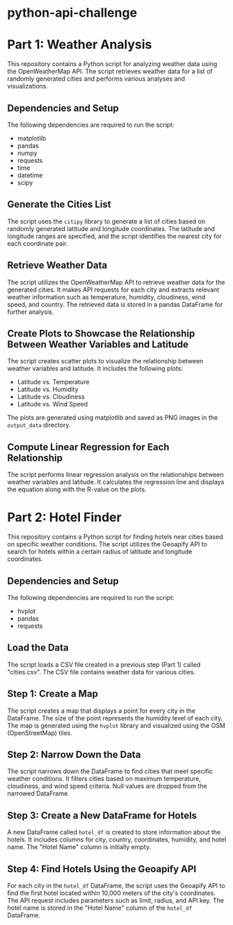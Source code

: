 # python-api-challenge

# Part 1: Weather Analysis

This repository contains a Python script for analyzing weather data using the OpenWeatherMap API. The script retrieves weather data for a list of randomly generated cities and performs various analyses and visualizations.

## Dependencies and Setup

The following dependencies are required to run the script:

- matplotlib
- pandas
- numpy
- requests
- time
- datetime
- scipy


## Generate the Cities List

The script uses the `citipy` library to generate a list of cities based on randomly generated latitude and longitude coordinates. The latitude and longitude ranges are specified, and the script identifies the nearest city for each coordinate pair.

## Retrieve Weather Data

The script utilizes the OpenWeatherMap API to retrieve weather data for the generated cities. It makes API requests for each city and extracts relevant weather information such as temperature, humidity, cloudiness, wind speed, and country. The retrieved data is stored in a pandas DataFrame for further analysis.

## Create Plots to Showcase the Relationship Between Weather Variables and Latitude

The script creates scatter plots to visualize the relationship between weather variables and latitude. It includes the following plots:

- Latitude vs. Temperature
- Latitude vs. Humidity
- Latitude vs. Cloudiness
- Latitude vs. Wind Speed

The plots are generated using matplotlib and saved as PNG images in the `output_data` directory.

## Compute Linear Regression for Each Relationship

The script performs linear regression analysis on the relationships between weather variables and latitude. It calculates the regression line and displays the equation along with the R-value on the plots.


# Part 2: Hotel Finder

This repository contains a Python script for finding hotels near cities based on specific weather conditions. The script utilizes the Geoapify API to search for hotels within a certain radius of latitude and longitude coordinates.

## Dependencies and Setup

The following dependencies are required to run the script:

- hvplot
- pandas
- requests

## Load the Data

The script loads a CSV file created in a previous step (Part 1) called "cities.csv". The CSV file contains weather data for various cities.

## Step 1: Create a Map

The script creates a map that displays a point for every city in the DataFrame. The size of the point represents the humidity level of each city. The map is generated using the `hvplot` library and visualized using the OSM (OpenStreetMap) tiles.

## Step 2: Narrow Down the Data

The script narrows down the DataFrame to find cities that meet specific weather conditions. It filters cities based on maximum temperature, cloudiness, and wind speed criteria. Null values are dropped from the narrowed DataFrame.

## Step 3: Create a New DataFrame for Hotels

A new DataFrame called `hotel_df` is created to store information about the hotels. It includes columns for city, country, coordinates, humidity, and hotel name. The "Hotel Name" column is initially empty.

## Step 4: Find Hotels Using the Geoapify API

For each city in the `hotel_df` DataFrame, the script uses the Geoapify API to find the first hotel located within 10,000 meters of the city's coordinates. The API request includes parameters such as limit, radius, and API key. The hotel name is stored in the "Hotel Name" column of the `hotel_df` DataFrame.







